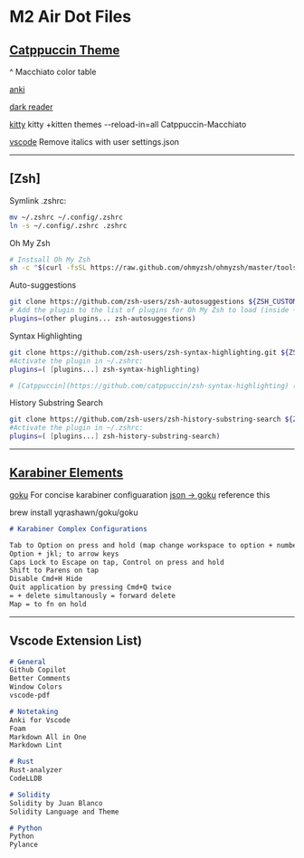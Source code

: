 # M2 Air Dot Files

## [Catppuccin Theme](https://github.com/catppuccin/)

^ Macchiato color table

[anki](https://github.com/catppuccin/anki)

[dark reader](https://github.com/catppuccin/dark-reader)

[kitty](https://github.com/catppuccin/kitty) kitty +kitten themes --reload-in=all Catppuccin-Macchiato

[vscode](https://github.com/catppuccin/vscode) Remove italics with user settings.json

---

## [Zsh]

Symlink .zshrc:

```bash
mv ~/.zshrc ~/.config/.zshrc
ln -s ~/.config/.zshrc .zshrc
```

Oh My Zsh

```bash
# Instsall Oh My Zsh
sh -c "$(curl -fsSL https://raw.github.com/ohmyzsh/ohmyzsh/master/tools/install.sh)"
```

Auto-suggestions

```bash
git clone https://github.com/zsh-users/zsh-autosuggestions ${ZSH_CUSTOM:-~/.oh-my-zsh/custom}/plugins/zsh-autosuggestions
# Add the plugin to the list of plugins for Oh My Zsh to load (inside ~/.zshrc):
plugins=(other plugins... zsh-autosuggestions)
```

Syntax Highlighting

```bash
git clone https://github.com/zsh-users/zsh-syntax-highlighting.git ${ZSH_CUSTOM:-~/.oh-my-zsh/custom}/plugins/zsh-syntax-highlighting
#Activate the plugin in ~/.zshrc:
plugins=( [plugins...] zsh-syntax-highlighting)

# [Catppuccin](https://github.com/catppuccin/zsh-syntax-highlighting) (wait for macchiato to come out)
```

History Substring Search

```bash
git clone https://github.com/zsh-users/zsh-history-substring-search ${ZSH_CUSTOM:-~/.oh-my-zsh/custom}/plugins/zsh-history-substring-search
#Activate the plugin in ~/.zshrc:
plugins=( [plugins...] zsh-history-substring-search)

```

---

## [Karabiner Elements](https://github.com/pqrs-org/Karabiner-Elements)

[goku](https://github.com/yqrashawn/GokuRakuJoudo) For concise karabiner configuaration
[json -> goku](https://github.com/yqrashawn/GokuRakuJoudo/issues/34) reference this

brew install yqrashawn/goku/goku

```md
# Karabiner Complex Configurations

Tab to Option on press and hold (map change workspace to option + number)
Option + jkl; to arrow keys
Caps Lock to Escape on tap, Control on press and hold
Shift to Parens on tap
Disable Cmd+H Hide
Quit application by pressing Cmd+Q twice  
= + delete simultanously = forward delete  
Map = to fn on hold
```

---

## Vscode Extension List)

```md
# General
Github Copilot
Better Comments
Window Colors
vscode-pdf

# Notetaking
Anki for Vscode
Foam
Markdown All in One
Markdown Lint

# Rust
Rust-analyzer
CodeLLDB

# Solidity
Solidity by Juan Blanco
Solidity Language and Theme

# Python
Python
Pylance
```
